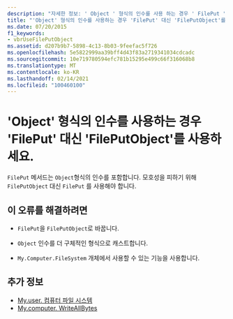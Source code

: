```yaml
---
description: "자세한 정보: ' Object ' 형식의 인수를 사용 하는 경우 ' FilePut ' 대신 ' FilePutObject ' 사용"
title: "'Object' 형식의 인수를 사용하는 경우 'FilePut' 대신 'FilePutObject'를 사용하세요."
ms.date: 07/20/2015
f1_keywords:
- vbrUseFilePutObject
ms.assetid: d207b9b7-5898-4c13-8b03-9feefac5f726
ms.openlocfilehash: 5e5822999aa39bff4d43f83a2719341034cdcadc
ms.sourcegitcommit: 10e719780594efc781b15295e499c66f316068b8
ms.translationtype: MT
ms.contentlocale: ko-KR
ms.lasthandoff: 02/14/2021
ms.locfileid: "100460100"
---
```

# <a name="use-fileputobject-instead-of-fileput-when-using-argument-of-type-object"></a>'Object' 형식의 인수를 사용하는 경우 'FilePut' 대신 'FilePutObject'를 사용하세요.

`FilePut` 메서드는 `Object`형식의 인수를 포함합니다. 모호성을 피하기 위해`FilePutObject` 대신 `FilePut` 를 사용해야 합니다.  
  
## <a name="to-correct-this-error"></a>이 오류를 해결하려면  
  
- `FilePut`을 `FilePutObject`로 바꿉니다.  
  
- `Object` 인수를 더 구체적인 형식으로 캐스트합니다.  
  
- `My.Computer.FileSystem` 개체에서 사용할 수 있는 기능을 사용합니다.  
  
## <a name="see-also"></a>추가 정보

- [My.user. 컴퓨터 파일 시스템](xref:Microsoft.VisualBasic.FileIO.FileSystem)
- [My.computer. WriteAllBytes](xref:Microsoft.VisualBasic.MyServices.FileSystemProxy.WriteAllBytes%2A)
